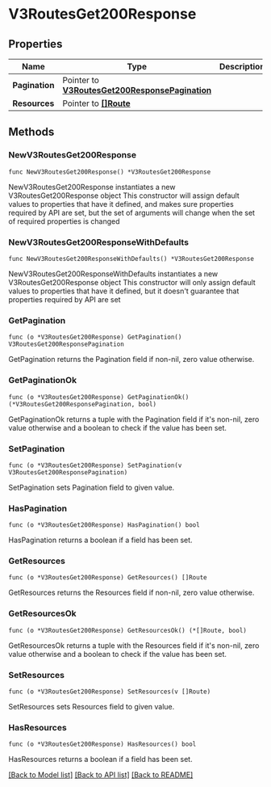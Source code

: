 # V3RoutesGet200Response

## Properties

Name | Type | Description | Notes
------------ | ------------- | ------------- | -------------
**Pagination** | Pointer to [**V3RoutesGet200ResponsePagination**](V3RoutesGet200ResponsePagination.md) |  | [optional] 
**Resources** | Pointer to [**[]Route**](Route.md) |  | [optional] 

## Methods

### NewV3RoutesGet200Response

`func NewV3RoutesGet200Response() *V3RoutesGet200Response`

NewV3RoutesGet200Response instantiates a new V3RoutesGet200Response object
This constructor will assign default values to properties that have it defined,
and makes sure properties required by API are set, but the set of arguments
will change when the set of required properties is changed

### NewV3RoutesGet200ResponseWithDefaults

`func NewV3RoutesGet200ResponseWithDefaults() *V3RoutesGet200Response`

NewV3RoutesGet200ResponseWithDefaults instantiates a new V3RoutesGet200Response object
This constructor will only assign default values to properties that have it defined,
but it doesn't guarantee that properties required by API are set

### GetPagination

`func (o *V3RoutesGet200Response) GetPagination() V3RoutesGet200ResponsePagination`

GetPagination returns the Pagination field if non-nil, zero value otherwise.

### GetPaginationOk

`func (o *V3RoutesGet200Response) GetPaginationOk() (*V3RoutesGet200ResponsePagination, bool)`

GetPaginationOk returns a tuple with the Pagination field if it's non-nil, zero value otherwise
and a boolean to check if the value has been set.

### SetPagination

`func (o *V3RoutesGet200Response) SetPagination(v V3RoutesGet200ResponsePagination)`

SetPagination sets Pagination field to given value.

### HasPagination

`func (o *V3RoutesGet200Response) HasPagination() bool`

HasPagination returns a boolean if a field has been set.

### GetResources

`func (o *V3RoutesGet200Response) GetResources() []Route`

GetResources returns the Resources field if non-nil, zero value otherwise.

### GetResourcesOk

`func (o *V3RoutesGet200Response) GetResourcesOk() (*[]Route, bool)`

GetResourcesOk returns a tuple with the Resources field if it's non-nil, zero value otherwise
and a boolean to check if the value has been set.

### SetResources

`func (o *V3RoutesGet200Response) SetResources(v []Route)`

SetResources sets Resources field to given value.

### HasResources

`func (o *V3RoutesGet200Response) HasResources() bool`

HasResources returns a boolean if a field has been set.


[[Back to Model list]](../README.md#documentation-for-models) [[Back to API list]](../README.md#documentation-for-api-endpoints) [[Back to README]](../README.md)


